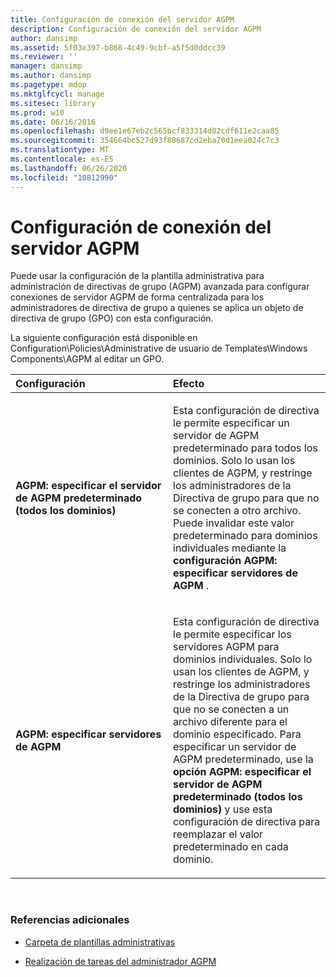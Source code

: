 ```yaml
---
title: Configuración de conexión del servidor AGPM
description: Configuración de conexión del servidor AGPM
author: dansimp
ms.assetid: 5f03e397-b868-4c49-9cbf-a5f5d0ddcc39
ms.reviewer: ''
manager: dansimp
ms.author: dansimp
ms.pagetype: mdop
ms.mktglfcycl: manage
ms.sitesec: library
ms.prod: w10
ms.date: 06/16/2016
ms.openlocfilehash: d9ee1e67eb2c565bcf833314d82cdf611e2caa85
ms.sourcegitcommit: 354664bc527d93f80687cd2eba70d1eea024c7c3
ms.translationtype: MT
ms.contentlocale: es-ES
ms.lasthandoff: 06/26/2020
ms.locfileid: "10812990"
---
```

# Configuración de conexión del servidor AGPM


Puede usar la configuración de la plantilla administrativa para administración de directivas de grupo (AGPM) avanzada para configurar conexiones de servidor AGPM de forma centralizada para los administradores de directiva de grupo a quienes se aplica un objeto de directiva de grupo (GPO) con esta configuración.

La siguiente configuración está disponible en Configuration\\Policies\\Administrative de usuario de Templates\\Windows Components\\AGPM al editar un GPO.

<table>
<colgroup>
<col width="50%" />
<col width="50%" />
</colgroup>
<thead>
<tr class="header">
<th align="left">Configuración</th>
<th align="left">Efecto</th>
</tr>
</thead>
<tbody>
<tr class="odd">
<td align="left"><p><strong>AGPM: especificar el servidor de AGPM predeterminado (todos los dominios)</strong></p></td>
<td align="left"><p>Esta configuración de directiva le permite especificar un servidor de AGPM predeterminado para todos los dominios. Solo lo usan los clientes de AGPM, y restringe los administradores de la Directiva de grupo para que no se conecten a otro archivo. Puede invalidar este valor predeterminado para dominios individuales mediante la <strong> configuración AGPM: especificar servidores de AGPM </strong> .</p></td>
</tr>
<tr class="even">
<td align="left"><p><strong>AGPM: especificar servidores de AGPM</strong></p></td>
<td align="left"><p>Esta configuración de directiva le permite especificar los servidores AGPM para dominios individuales. Solo lo usan los clientes de AGPM, y restringe los administradores de la Directiva de grupo para que no se conecten a un archivo diferente para el dominio especificado. Para especificar un servidor de AGPM predeterminado, use la <strong> opción AGPM: especificar el servidor de AGPM predeterminado (todos los dominios) </strong> y use esta configuración de directiva para reemplazar el valor predeterminado en cada dominio.</p></td>
</tr>
</tbody>
</table>

 

### Referencias adicionales

-   [Carpeta de plantillas administrativas](administrative-templates-folder-agpm30ops.md)

-   [Realización de tareas del administrador AGPM](performing-agpm-administrator-tasks-agpm30ops.md)

 

 





